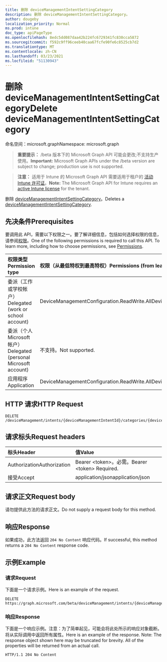 ```yaml
---
title: 删除 deviceManagementIntentSettingCategory
description: 删除 deviceManagementIntentSettingCategory。
author: dougeby
localization_priority: Normal
ms.prod: intune
doc_type: apiPageType
ms.openlocfilehash: 8edc5dd087daa42b224fc6729341fc830cca5872
ms.sourcegitcommit: f592c9ff96ceeb40caa67fcfe90fe6c8525cb7d2
ms.translationtype: MT
ms.contentlocale: zh-CN
ms.lasthandoff: 03/23/2021
ms.locfileid: "51130943"
---
```

# <a name="delete-devicemanagementintentsettingcategory"></a><span data-ttu-id="03680-103">删除 deviceManagementIntentSettingCategory</span><span class="sxs-lookup"><span data-stu-id="03680-103">Delete deviceManagementIntentSettingCategory</span></span>

<span data-ttu-id="03680-104">命名空间：microsoft.graph</span><span class="sxs-lookup"><span data-stu-id="03680-104">Namespace: microsoft.graph</span></span>

> <span data-ttu-id="03680-105">**重要提示：** /beta 版本下的 Microsoft Graph API 可能会更改;不支持生产使用。</span><span class="sxs-lookup"><span data-stu-id="03680-105">**Important:** Microsoft Graph APIs under the /beta version are subject to change; production use is not supported.</span></span>

> <span data-ttu-id="03680-106">**注意：** 适用于 Intune 的 Microsoft Graph API 需要适用于租户的 [活动 Intune 许可证](https://go.microsoft.com/fwlink/?linkid=839381)。</span><span class="sxs-lookup"><span data-stu-id="03680-106">**Note:** The Microsoft Graph API for Intune requires an [active Intune license](https://go.microsoft.com/fwlink/?linkid=839381) for the tenant.</span></span>

<span data-ttu-id="03680-107">删除 [deviceManagementIntentSettingCategory](../resources/intune-deviceintent-devicemanagementintentsettingcategory.md)。</span><span class="sxs-lookup"><span data-stu-id="03680-107">Deletes a [deviceManagementIntentSettingCategory](../resources/intune-deviceintent-devicemanagementintentsettingcategory.md).</span></span>

## <a name="prerequisites"></a><span data-ttu-id="03680-108">先决条件</span><span class="sxs-lookup"><span data-stu-id="03680-108">Prerequisites</span></span>
<span data-ttu-id="03680-p101">要调用此 API，需要以下权限之一。要了解详细信息，包括如何选择权限的信息，请参阅[权限](/graph/permissions-reference)。</span><span class="sxs-lookup"><span data-stu-id="03680-p101">One of the following permissions is required to call this API. To learn more, including how to choose permissions, see [Permissions](/graph/permissions-reference).</span></span>

|<span data-ttu-id="03680-111">权限类型</span><span class="sxs-lookup"><span data-stu-id="03680-111">Permission type</span></span>|<span data-ttu-id="03680-112">权限（从最低特权到最高特权）</span><span class="sxs-lookup"><span data-stu-id="03680-112">Permissions (from least to most privileged)</span></span>|
|:---|:---|
|<span data-ttu-id="03680-113">委派（工作或学校帐户）</span><span class="sxs-lookup"><span data-stu-id="03680-113">Delegated (work or school account)</span></span>|<span data-ttu-id="03680-114">DeviceManagementConfiguration.ReadWrite.All</span><span class="sxs-lookup"><span data-stu-id="03680-114">DeviceManagementConfiguration.ReadWrite.All</span></span>|
|<span data-ttu-id="03680-115">委派（个人 Microsoft 帐户）</span><span class="sxs-lookup"><span data-stu-id="03680-115">Delegated (personal Microsoft account)</span></span>|<span data-ttu-id="03680-116">不支持。</span><span class="sxs-lookup"><span data-stu-id="03680-116">Not supported.</span></span>|
|<span data-ttu-id="03680-117">应用程序</span><span class="sxs-lookup"><span data-stu-id="03680-117">Application</span></span>|<span data-ttu-id="03680-118">DeviceManagementConfiguration.ReadWrite.All</span><span class="sxs-lookup"><span data-stu-id="03680-118">DeviceManagementConfiguration.ReadWrite.All</span></span>|

## <a name="http-request"></a><span data-ttu-id="03680-119">HTTP 请求</span><span class="sxs-lookup"><span data-stu-id="03680-119">HTTP Request</span></span>
<!-- {
  "blockType": "ignored"
}
-->
``` http
DELETE /deviceManagement/intents/{deviceManagementIntentId}/categories/{deviceManagementIntentSettingCategoryId}
```

## <a name="request-headers"></a><span data-ttu-id="03680-120">请求标头</span><span class="sxs-lookup"><span data-stu-id="03680-120">Request headers</span></span>
|<span data-ttu-id="03680-121">标头</span><span class="sxs-lookup"><span data-stu-id="03680-121">Header</span></span>|<span data-ttu-id="03680-122">值</span><span class="sxs-lookup"><span data-stu-id="03680-122">Value</span></span>|
|:---|:---|
|<span data-ttu-id="03680-123">Authorization</span><span class="sxs-lookup"><span data-stu-id="03680-123">Authorization</span></span>|<span data-ttu-id="03680-124">Bearer &lt;token&gt;。必需。</span><span class="sxs-lookup"><span data-stu-id="03680-124">Bearer &lt;token&gt; Required.</span></span>|
|<span data-ttu-id="03680-125">接受</span><span class="sxs-lookup"><span data-stu-id="03680-125">Accept</span></span>|<span data-ttu-id="03680-126">application/json</span><span class="sxs-lookup"><span data-stu-id="03680-126">application/json</span></span>|

## <a name="request-body"></a><span data-ttu-id="03680-127">请求正文</span><span class="sxs-lookup"><span data-stu-id="03680-127">Request body</span></span>
<span data-ttu-id="03680-128">请勿提供此方法的请求正文。</span><span class="sxs-lookup"><span data-stu-id="03680-128">Do not supply a request body for this method.</span></span>

## <a name="response"></a><span data-ttu-id="03680-129">响应</span><span class="sxs-lookup"><span data-stu-id="03680-129">Response</span></span>
<span data-ttu-id="03680-130">如果成功，此方法返回 `204 No Content` 响应代码。</span><span class="sxs-lookup"><span data-stu-id="03680-130">If successful, this method returns a `204 No Content` response code.</span></span>

## <a name="example"></a><span data-ttu-id="03680-131">示例</span><span class="sxs-lookup"><span data-stu-id="03680-131">Example</span></span>

### <a name="request"></a><span data-ttu-id="03680-132">请求</span><span class="sxs-lookup"><span data-stu-id="03680-132">Request</span></span>
<span data-ttu-id="03680-133">下面是一个请求示例。</span><span class="sxs-lookup"><span data-stu-id="03680-133">Here is an example of the request.</span></span>
``` http
DELETE https://graph.microsoft.com/beta/deviceManagement/intents/{deviceManagementIntentId}/categories/{deviceManagementIntentSettingCategoryId}
```

### <a name="response"></a><span data-ttu-id="03680-134">响应</span><span class="sxs-lookup"><span data-stu-id="03680-134">Response</span></span>
<span data-ttu-id="03680-p102">下面是一个响应示例。注意：为了简单起见，可能会将此处所示的响应对象截断。将从实际调用中返回所有属性。</span><span class="sxs-lookup"><span data-stu-id="03680-p102">Here is an example of the response. Note: The response object shown here may be truncated for brevity. All of the properties will be returned from an actual call.</span></span>
``` http
HTTP/1.1 204 No Content
```




